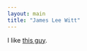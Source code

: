 ```yaml
---
layout: main
title: "James Lee Witt"
---
```

I like [this guy][1].
	
[1]: http://www.nytimes.com/2005/10/10/national/nationalspecial/10witt.html?ex=1286596800&en=d15b34a3f96fc204&ei=5090&partner=rssuserland&emc=rss
